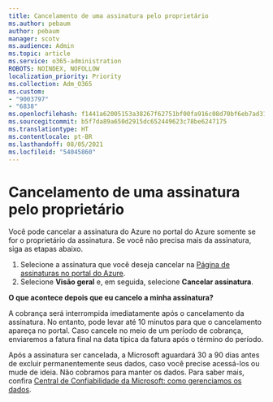 ```yaml
---
title: Cancelamento de uma assinatura pelo proprietário
ms.author: pebaum
author: pebaum
manager: scotv
ms.audience: Admin
ms.topic: article
ms.service: o365-administration
ROBOTS: NOINDEX, NOFOLLOW
localization_priority: Priority
ms.collection: Adm_O365
ms.custom:
- "9003797"
- "6838"
ms.openlocfilehash: f1441a62005153a38267f62751bf00fa916c08d70bf6eb7ad31135a262bd5363
ms.sourcegitcommit: b5f7da89a650d2915dc652449623c78be6247175
ms.translationtype: HT
ms.contentlocale: pt-BR
ms.lasthandoff: 08/05/2021
ms.locfileid: "54045860"
---
```

# <a name="cancellation-of-a-subscription-by-owner"></a>Cancelamento de uma assinatura pelo proprietário

Você pode cancelar a assinatura do Azure no portal do Azure somente se for o proprietário da assinatura. Se você não precisa mais da assinatura, siga as etapas abaixo.

1. Selecione a assinatura que você deseja cancelar na [Página de assinaturas no portal do Azure](https://ms.portal.azure.com/#blade/Microsoft_Azure_Billing/SubscriptionsBlade).
2. Selecione **Visão geral** e, em seguida, selecione **Cancelar assinatura**.

**O que acontece depois que eu cancelo a minha assinatura?**

A cobrança será interrompida imediatamente após o cancelamento da assinatura. No entanto, pode levar até 10 minutos para que o cancelamento apareça no portal. Caso cancele no meio de um período de cobrança, enviaremos a fatura final na data típica da fatura após o término do período.

Após a assinatura ser cancelada, a Microsoft aguardará 30 a 90 dias antes de excluir permanentemente seus dados, caso você precise acessá-los ou mude de ideia. Não cobramos para manter os dados. Para saber mais, confira [Central de Confiabilidade da Microsoft: como gerenciamos os dados](https://www.microsoft.com/trust-center/privacy/data-management#leave).


